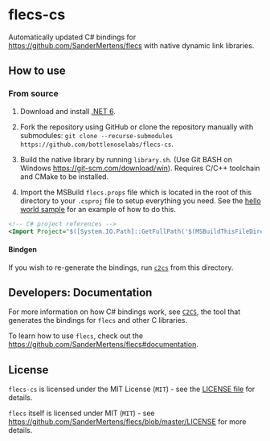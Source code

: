 # flecs-cs

Automatically updated C# bindings for https://github.com/SanderMertens/flecs with native dynamic link libraries.

## How to use

### From source

1. Download and install [.NET 6](https://dotnet.microsoft.com/download).
2. Fork the repository using GitHub or clone the repository manually with submodules: `git clone --recurse-submodules https://github.com/bottlenoselabs/flecs-cs`.

3. Build the native library by running `library.sh`. (Use Git BASH on Windows https://git-scm.com/download/win). Requires C/C++ toolchain and CMake to be installed.
4. Import the MSBuild `flecs.props` file which is located in the root of this directory to your `.csproj` file to setup everything you need. See the [hello world sample](src\cs\samples\flecs-01_hello_world\flecs-01_hello_world.csproj) for an example of how to do this.
```xml
<!-- C# project references -->
<Import Project="$([System.IO.Path]::GetFullPath('$(MSBuildThisFileDirectory)/path/to/flecs.props'))" />
```

#### Bindgen

If you wish to re-generate the bindings, run [`c2cs`](https://github.com/lithiumtoast/c2cs) from this directory.

## Developers: Documentation

For more information on how C# bindings work, see [`C2CS`](https://github.com/lithiumtoast/c2cs), the tool that generates the bindings for `flecs` and other C libraries.

To learn how to use `flecs`, check out the https://github.com/SanderMertens/flecs#documentation.

## License

`flecs-cs` is licensed under the MIT License (`MIT`) - see the [LICENSE file](LICENSE) for details.

`flecs` itself is licensed under MIT (`MIT`) - see https://github.com/SanderMertens/flecs/blob/master/LICENSE for more details.
